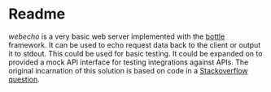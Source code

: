 # Readme
*webecho* is a very basic web server implemented with the [bottle](https://bottlepy.org/) framework. It can be used to echo request data back to the client or output it to stdout. This could be used for basic testing. It could be expanded on to provided a mock API interface for testing integrations against APIs. The original incarnation of this solution is based on code in a [Stackoverflow question](https://codereview.stackexchange.com/questions/213329/restful-api-echo-server-using-python-bottles).